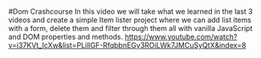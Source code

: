 #Dom Crashcourse
In this video we will take what we learned in the last 3 videos and create a simple Item lister project where we can add list items with a form, delete them and filter through them all with vanilla JavaScript and DOM properties and methods.
https://www.youtube.com/watch?v=i37KVt_IcXw&list=PLillGF-RfqbbnEGy3ROiLWk7JMCuSyQtX&index=8
